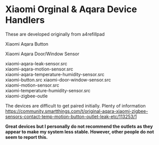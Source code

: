 # Xiaomi Orginal & Aqara Device Handlers

These are developed originally from a4refillpad

Xiaomi Aqara Button


Xiaomi Aqara Door/Window Sensor


xiaomi-aqara-leak-sensor.src	
xiaomi-aqara-motion-sensor.src	
xiaomi-aqara-temperature-humidity-sensor.src	
xiaomi-button.src
xiaomi-door-window-sensor.src	
xiaomi-motion-sensor.src	
xiaomi-temperature-humidity-sensor.src	
xiaomi-zigbee-outle

The devices are difficult to get paired initially. Plenty of information https://community.smartthings.com/t/original-aqara-xiaomi-zigbee-sensors-contact-temp-motion-button-outlet-leak-etc/113253/1

<b>Great devices but I personally do not recommend the outlets as they appear to make my system less stable. However, other people do not seem to report this.<b>
